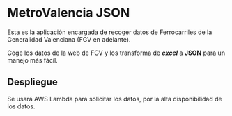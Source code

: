 # MetroValencia JSON

Esta es la aplicación encargada de recoger datos de Ferrocarriles de la Generalidad Valenciana (FGV en adelante).

Coge los datos de la web de FGV y los transforma de **_excel_** a **JSON** para un manejo más fácil.

## Despliegue

Se usará AWS Lambda para solicitar los datos, por la alta disponibilidad de los datos.
